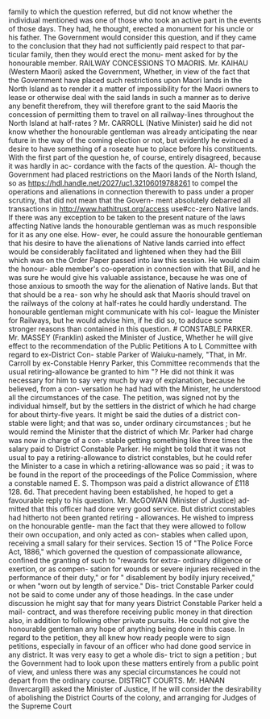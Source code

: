 family to which the question referred, but did not know whether the individual mentioned was one of those who took an active part in the events of those days. They had, he thought, erected a monument for his uncle or his father. The Government would consider this question, and if they came to the conclusion that they had not sufficiently paid respect to that par- ticular family, then they would erect the monu- ment asked for by the honourable member. RAILWAY CONCESSIONS TO MAORIS. Mr. KAIHAU (Western Maori) asked the Government, Whether, in view of the fact that the Government have placed such restrictions upon Maori lands in the North Island as to render it a matter of impossibility for the Maori owners to lease or otherwise deal with the said lands in such a manner as to derive any benefit therefrom, they will therefore grant to the said Maoris the concession of permitting them to travel on all railway-lines throughout the North Island at half-rates ? Mr. CARROLL (Native Minister) said he did not know whether the honourable gentleman was already anticipating the near future in the way of the coming election or not, but evidently he evinced a desire to have something of a roseate hue to place before his constituents. With the first part of the question he, of course, entirely disagreed, because it was hardly in ac- cordance with the facts of the question. Al- though the Government had placed restrictions on the Maori lands of the North Island, so as https://hdl.handle.net/2027/uc1.32106019788261 to compel the operations and alienations in connection therewith to pass under a proper scrutiny, that did not mean that the Govern- ment absolutely debarred all transactions in http://www.hathitrust.org/access use#cc-zero Native lands. If there was any exception to be taken to the present nature of the laws affecting Native lands the honourable gentleman was as much responsible for it as any one else. How- ever, he could assure the honourable gentleman that his desire to have the alienations of Native lands carried into effect would be considerably facilitated and lightened when they had the Bill which was on the Order Paper passed into law this session. He would claim the honour- able member's co-operation in connection with that Bill, and he was sure he would give his valuable assistance, because he was one of those anxious to smooth the way for the alienation of Native lands. But that that should be a rea- son why he should ask that Maoris should travel on the railways of the colony at half-rates he could hardly understand. The honourable gentleman might communicate with his col- league the Minister for Railways, but he would advise him, if he did so, to adduce some stronger reasons than contained in this question. # CONSTABLE PARKER. Mr. MASSEY (Franklin) asked the Minister of Justice, Whether he will give effect to the recommendation of the Public Petitions A to L Committee with regard to ex-District Con- stable Parker of Waiuku-namely, "That, in Mr. Carroll by ex-Constable Henry Parker, this Committee recommends that the usual retiring-allowance be granted to him "? He did not think it was necessary for him to say very much by way of explanation, because he believed, from a con- versation he had had with the Minister, he understood all the circumstances of the case. The petition, was signed not by the individual himself, but by the settlers in the district of which he had charge for about thirty-five years. It might be said the duties of a district con- stable were light; and that was so, under ordinary circumstances ; but he would remind the Minister that the district of which Mr. Parker had charge was now in charge of a con- stable getting something like three times the salary paid to District Constable Parker. He might be told that it was not usual to pay a retiring-allowance to district constables, but he could refer the Minister to a case in which a retiring-allowance was so paid ; it was to be found in the report of the proceedings of the Police Commission, where a constable named E. S. Thompson was paid a district allowance of £118 128. 6d. That precedent having been established, he hoped to get a favourable reply to his question. Mr. McGOWAN (Minister of Justice) ad- mitted that this officer had done very good service. But district constables had hitherto not been granted retiring - allowances. He wished to impress on the honourable gentle- man the fact that they were allowed to follow their own occupation, and only acted as con- stables when called upon, receiving a small salary for their services. Section 15 of "The Police Force Act, 1886," which governed the question of compassionate allowance, confined the granting of such to "rewards for extra- ordinary diligence or exertion, or as compen- sation for wounds or severe injuries received in the performance of their duty," or for " disablement by bodily injury received," or when "worn out by length of service." Dis- trict Constable Parker could not be said to come under any of those headings. In the case under discussion he might say that for many years District Constable Parker held a mail- contract, and was therefore receiving public money in that direction also, in addition to following other private pursuits. He could not give the honourable gentleman any hope of anything being done in this case. In regard to the petition, they all knew how ready people were to sign petitions, especially in favour of an officer who had done good service in any district. It was very easy to get a whole dis- trict to sign a petition ; but the Government had to look upon these matters entirely from a public point of view, and unless there was any special circumstances he could not depart from the ordinary course. DISTRICT COURTS. Mr. HANAN (Invercargill) asked the Minister of Justice, If he will consider the desirability of abolishing the District Courts of the colony, and arranging for Judges of the Supreme Court 